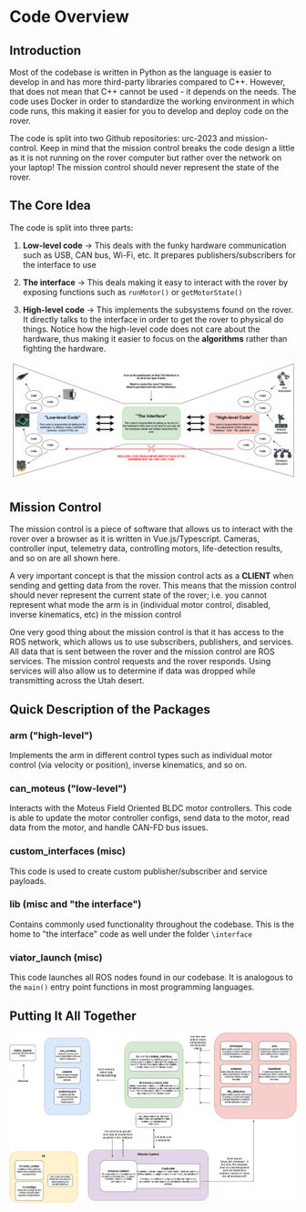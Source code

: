 # Code Overview

## Introduction
Most of the codebase is written in Python as the language is easier to develop in and has more third-party libraries compared to C++. However, that does
not mean that C++ cannot be used - it depends on the needs. The code uses Docker in order to standardize the working environment in which code runs,
this making it easier for you to develop and deploy code on the rover. 

The code is split into two Github repositories: urc-2023 and mission-control. Keep in mind that the mission control breaks the code design a little as
it is not running on the rover computer but rather over the network on your laptop! The mission control should never represent the state of the rover. 

## The Core Idea

The code is split into three parts:

1. **Low-level code** -> This deals with the funky hardware communication such as USB, CAN bus, Wi-Fi, etc. It prepares publishers/subscribers for the interface to use

2. **The interface** -> This deals making it easy to interact with the rover by exposing functions such as `runMotor()` or `getMotorState()`

3. **High-level code** -> This implements the subsystems found on the rover. It directly talks to the interface in order to get the rover to physical do things. 
Notice how the high-level code does not care about the hardware, thus making it easier to focus on the **algorithms** rather than fighting the hardware.

![Code Funnel](./resources/code_funnel.png)

## Mission Control
The mission control is a piece of software that allows us to interact with the rover over a browser as it is written in Vue.js/Typescript. 
Cameras, controller input, telemetry data, controlling motors, life-detection results, and so on are all shown here. 

A very important concept is that the mission control acts as a **CLIENT** when sending and getting data from the rover. This means that the mission control
should never represent the current state of the rover; i.e. you cannot represent what mode the arm is in (individual motor control, disabled, inverse kinematics, etc)
in the mission control 

One very good thing about the mission control is that it has access to the ROS network, which allows us to use subscribers, publishers, and services. All data that 
is sent between the rover and the mission control are ROS services. The mission control requests and the rover responds. Using services will also allow us to
determine if data was dropped while transmitting across the Utah desert. 

## Quick Description of the Packages
### arm ("high-level")
Implements the arm in different control types such as individual motor control (via velocity or position), inverse kinematics, and so on. 
### can_moteus ("low-level")
Interacts with the Moteus Field Oriented BLDC motor controllers. This code is able to update the motor controller configs, send data to the motor, read data from the motor,
and handle CAN-FD bus issues. 
### custom_interfaces (misc)
This code is used to create custom publisher/subscriber and service payloads. 
### lib (misc and "the interface")
Contains commonly used functionality throughout the codebase. This is the home to "the interface" code as well under the folder `\interface`
### viator_launch (misc)
This code launches all ROS nodes found in our codebase. It is analogous to the `main()` entry point functions in most programming languages. 

## Putting It All Together

![Code Overview](./resources/code_overview.png)
